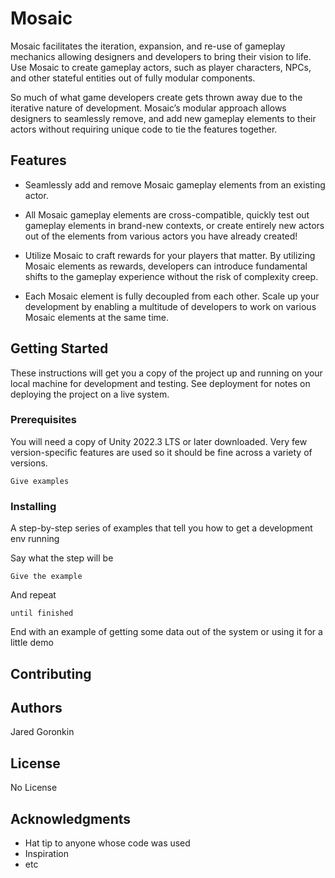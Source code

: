 # Mosaic

Mosaic facilitates the iteration, expansion, and re-use of gameplay mechanics allowing designers and developers to bring their vision to life. Use Mosaic to create gameplay actors, such as player characters, NPCs, and other stateful entities out of fully modular components. 

So much of what game developers create gets thrown away due to the iterative nature of development. Mosaic’s modular approach allows designers to seamlessly remove, and add new gameplay elements to their actors without requiring unique code to tie the features together.

## Features

- Seamlessly add and remove Mosaic gameplay elements from an existing actor.

- All Mosaic gameplay elements are cross-compatible, quickly test out gameplay elements in brand-new contexts, or create entirely new actors out of the elements from various actors you have already created!

- Utilize Mosaic to craft rewards for your players that matter. By utilizing Mosaic elements as rewards, developers can introduce fundamental shifts to the gameplay experience without the risk of complexity creep. 

- Each Mosaic element is fully decoupled from each other. Scale up your development by enabling a multitude of developers to work on various Mosaic elements at the same time.


## Getting Started

These instructions will get you a copy of the project up and running on your local machine for development and testing. See deployment for notes on deploying the project on a live system.

### Prerequisites

You will need a copy of Unity 2022.3 LTS or later downloaded. Very few version-specific features are used so it should be fine across a variety of versions.

```
Give examples
```

### Installing

A step-by-step series of examples that tell you how to get a development env running

Say what the step will be

```
Give the example
```

And repeat

```
until finished
```

End with an example of getting some data out of the system or using it for a little demo






## Contributing


## Authors

Jared Goronkin

## License

No License

## Acknowledgments

* Hat tip to anyone whose code was used
* Inspiration
* etc
